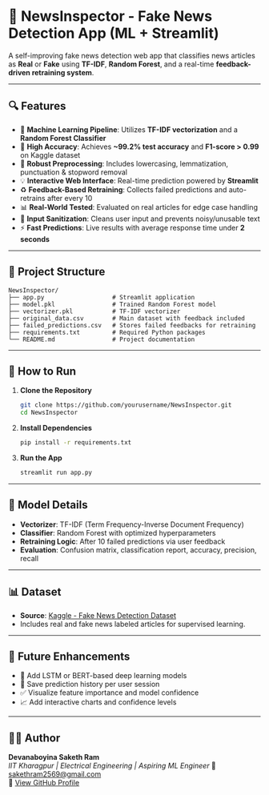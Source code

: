 # 📰 NewsInspector - Fake News Detection App (ML + Streamlit)

A self-improving fake news detection web app that classifies news articles as **Real** or **Fake** using **TF-IDF**, **Random Forest**, and a real-time **feedback-driven retraining system**.

---

## 🔍 Features

- 🧠 **Machine Learning Pipeline**: Utilizes **TF-IDF vectorization** and a **Random Forest Classifier**
- 🎯 **High Accuracy**: Achieves **~99.2% test accuracy** and **F1-score > 0.99** on Kaggle dataset
- 🧼 **Robust Preprocessing**: Includes lowercasing, lemmatization, punctuation & stopword removal
- 💡 **Interactive Web Interface**: Real-time prediction powered by **Streamlit**
- ♻️ **Feedback-Based Retraining**: Collects failed predictions and auto-retrains after every 10
- 📊 **Real-World Tested**: Evaluated on real articles for edge case handling
- 🔐 **Input Sanitization**: Cleans user input and prevents noisy/unusable text
- ⚡️ **Fast Predictions**: Live results with average response time under **2 seconds**

---

## 📁 Project Structure

```
NewsInspector/
├── app.py                   # Streamlit application
├── model.pkl                # Trained Random Forest model
├── vectorizer.pkl           # TF-IDF vectorizer
├── original_data.csv        # Main dataset with feedback included
├── failed_predictions.csv   # Stores failed feedbacks for retraining
├── requirements.txt         # Required Python packages
└── README.md                # Project documentation
```


---

## 🚀 How to Run

1. **Clone the Repository**
   ```bash
   git clone https://github.com/yourusername/NewsInspector.git
   cd NewsInspector

2. **Install Dependencies**
   ```bash
   pip install -r requirements.txt

3. **Run the App**
   ```bash
   streamlit run app.py

---

## 🧠 Model Details

- **Vectorizer**: TF-IDF (Term Frequency-Inverse Document Frequency)  
- **Classifier**: Random Forest with optimized hyperparameters
- **Retraining Logic**: After 10 failed predictions via user feedback 
- **Evaluation**: Confusion matrix, classification report, accuracy, precision, recall  

---

## 📊 Dataset

- **Source**: [Kaggle - Fake News Detection Dataset](https://www.kaggle.com/clmentbisaillon/fake-and-real-news-dataset)  
- Includes real and fake news labeled articles for supervised learning.

---


## 📌 Future Enhancements

- 🔬  Add LSTM or BERT-based deep learning models  
- 💬 Save prediction history per user session  
- ✅ Visualize feature importance and model confidence  
- 📈 Add interactive charts and confidence levels

---

## 👨‍💻 Author

**Devanaboyina Saketh Ram**  
_IIT Kharagpur | Electrical Engineering | Aspiring ML Engineer_
📧 [sakethram2569@gmail.com](mailto:sakethram2569@gmail.com)  
🔗 [View GitHub Profile](https://github.com/sakethram2569)
